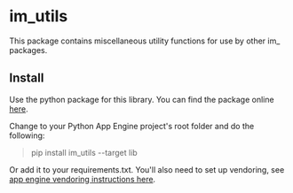 # im_utils
This package contains miscellaneous utility functions for use by other im_ packages. 

## Install

Use the python package for this library. You can find the package online [here](https://pypi.org/project/im-util/).

Change to your Python App Engine project's root folder and do the following:

> pip install im_utils --target lib

Or add it to your requirements.txt. You'll also need to set up vendoring, see [app engine vendoring instructions here](https://cloud.google.com/appengine/docs/python/tools/using-libraries-python-27).

